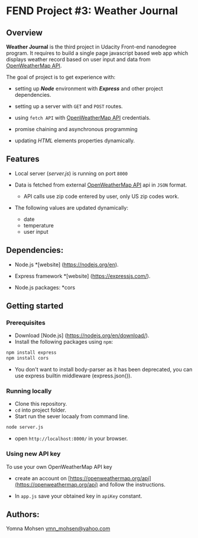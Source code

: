 # FEND Project #3: Weather Journal

## Overview
**Weather Journal** is the third project in Udacity Front-end nanodegree program. It requires to build a single page javascript based web app which displays weather record based on user input and data from [OpenWeatherMap API](https://openweathermap.org/api).

The goal of project is to get experience with:
* setting up ***Node*** environment with ***Express*** and other project dependencies.

* setting up a server with ```GET``` and ```POST``` routes.

* using ```fetch API``` with [OpenWeatherMap API](https://openweathermap.org/api) credentials.

* promise chaining and asynchronous programming

* updating *HTML* elements properties dynamically.

## Features

* Local server (*server.js*) is running on port ```8000```

* Data is fetched from external  [OpenWeatherMap API](https://openweathermap.org/api) api in ```JSON``` format.
    
    * API calls use zip code entered by user, only US zip codes work.

* The following values are updated dynamically:
    * date
    * temperature
    * user input 

## Dependencies:

* Node.js
    *[website] (https://nodejs.org/en).

* Express framework
    *[website] (https://expressjs.com/).

* Node.js packages:
  *cors
## Getting started
### Prerequisites

* Download [Node.js] (https://nodejs.org/en/download/).
* Install the following packages using ```npm```:
```sh
npm install express
npm install cors
```
* You don't want to install body-parser as it has been deprecated, you can use express builtin middleware (express.json()).

### Running locally
* Clone this repository.
* ```cd``` into project folder.
* Start run the sever locaaly from command line.
```sh
node server.js
```
* open ```http://localhost:8000/``` in your browser.

### Using new API key
To use your own OpenWeatherMap API key
* create an account on [https://openweathermap.org/api](https://openweathermap.org/api) and follow the instructions.

* In ```app.js``` save your obtained key in ```apiKey``` constant.


## Authors:
Yomna Mohsen
ymn_mohsen@yahoo.com